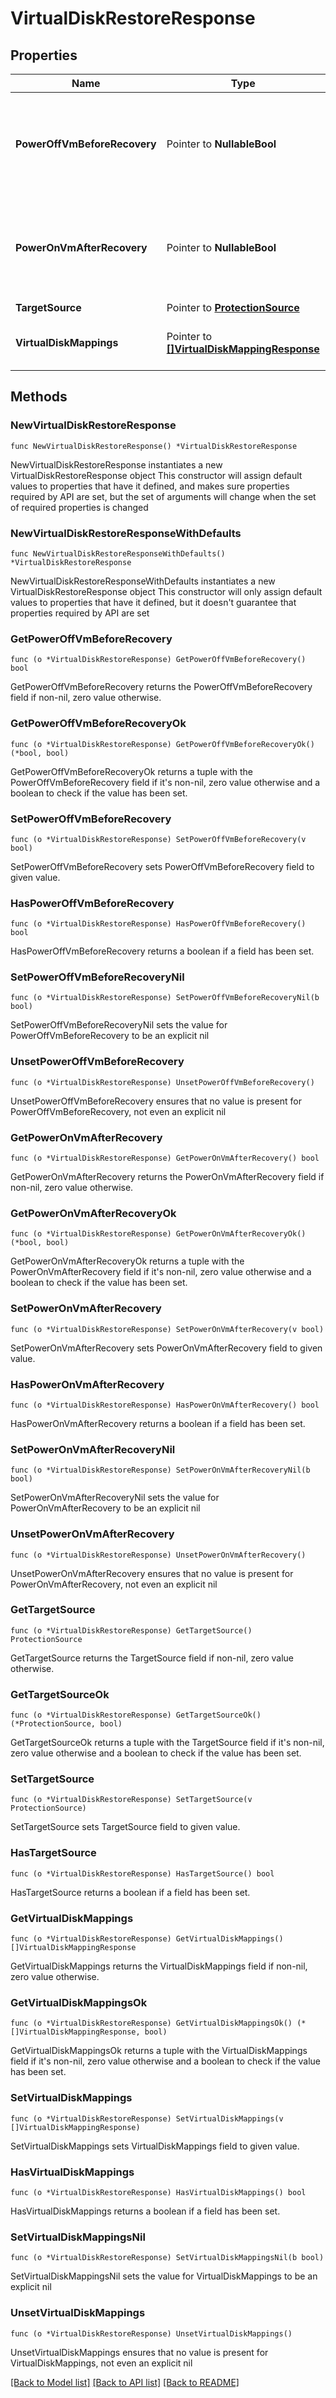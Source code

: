 # VirtualDiskRestoreResponse

## Properties

Name | Type | Description | Notes
------------ | ------------- | ------------- | -------------
**PowerOffVmBeforeRecovery** | Pointer to **NullableBool** | Specifies whether to power off the VM before recovering virtual disks. | [optional] 
**PowerOnVmAfterRecovery** | Pointer to **NullableBool** | Specifies whether to power on the VM after recovering virtual disks. | [optional] 
**TargetSource** | Pointer to [**ProtectionSource**](ProtectionSource.md) |  | [optional] 
**VirtualDiskMappings** | Pointer to [**[]VirtualDiskMappingResponse**](VirtualDiskMappingResponse.md) | Specifies the list of virtual disks mappings. | [optional] 

## Methods

### NewVirtualDiskRestoreResponse

`func NewVirtualDiskRestoreResponse() *VirtualDiskRestoreResponse`

NewVirtualDiskRestoreResponse instantiates a new VirtualDiskRestoreResponse object
This constructor will assign default values to properties that have it defined,
and makes sure properties required by API are set, but the set of arguments
will change when the set of required properties is changed

### NewVirtualDiskRestoreResponseWithDefaults

`func NewVirtualDiskRestoreResponseWithDefaults() *VirtualDiskRestoreResponse`

NewVirtualDiskRestoreResponseWithDefaults instantiates a new VirtualDiskRestoreResponse object
This constructor will only assign default values to properties that have it defined,
but it doesn't guarantee that properties required by API are set

### GetPowerOffVmBeforeRecovery

`func (o *VirtualDiskRestoreResponse) GetPowerOffVmBeforeRecovery() bool`

GetPowerOffVmBeforeRecovery returns the PowerOffVmBeforeRecovery field if non-nil, zero value otherwise.

### GetPowerOffVmBeforeRecoveryOk

`func (o *VirtualDiskRestoreResponse) GetPowerOffVmBeforeRecoveryOk() (*bool, bool)`

GetPowerOffVmBeforeRecoveryOk returns a tuple with the PowerOffVmBeforeRecovery field if it's non-nil, zero value otherwise
and a boolean to check if the value has been set.

### SetPowerOffVmBeforeRecovery

`func (o *VirtualDiskRestoreResponse) SetPowerOffVmBeforeRecovery(v bool)`

SetPowerOffVmBeforeRecovery sets PowerOffVmBeforeRecovery field to given value.

### HasPowerOffVmBeforeRecovery

`func (o *VirtualDiskRestoreResponse) HasPowerOffVmBeforeRecovery() bool`

HasPowerOffVmBeforeRecovery returns a boolean if a field has been set.

### SetPowerOffVmBeforeRecoveryNil

`func (o *VirtualDiskRestoreResponse) SetPowerOffVmBeforeRecoveryNil(b bool)`

 SetPowerOffVmBeforeRecoveryNil sets the value for PowerOffVmBeforeRecovery to be an explicit nil

### UnsetPowerOffVmBeforeRecovery
`func (o *VirtualDiskRestoreResponse) UnsetPowerOffVmBeforeRecovery()`

UnsetPowerOffVmBeforeRecovery ensures that no value is present for PowerOffVmBeforeRecovery, not even an explicit nil
### GetPowerOnVmAfterRecovery

`func (o *VirtualDiskRestoreResponse) GetPowerOnVmAfterRecovery() bool`

GetPowerOnVmAfterRecovery returns the PowerOnVmAfterRecovery field if non-nil, zero value otherwise.

### GetPowerOnVmAfterRecoveryOk

`func (o *VirtualDiskRestoreResponse) GetPowerOnVmAfterRecoveryOk() (*bool, bool)`

GetPowerOnVmAfterRecoveryOk returns a tuple with the PowerOnVmAfterRecovery field if it's non-nil, zero value otherwise
and a boolean to check if the value has been set.

### SetPowerOnVmAfterRecovery

`func (o *VirtualDiskRestoreResponse) SetPowerOnVmAfterRecovery(v bool)`

SetPowerOnVmAfterRecovery sets PowerOnVmAfterRecovery field to given value.

### HasPowerOnVmAfterRecovery

`func (o *VirtualDiskRestoreResponse) HasPowerOnVmAfterRecovery() bool`

HasPowerOnVmAfterRecovery returns a boolean if a field has been set.

### SetPowerOnVmAfterRecoveryNil

`func (o *VirtualDiskRestoreResponse) SetPowerOnVmAfterRecoveryNil(b bool)`

 SetPowerOnVmAfterRecoveryNil sets the value for PowerOnVmAfterRecovery to be an explicit nil

### UnsetPowerOnVmAfterRecovery
`func (o *VirtualDiskRestoreResponse) UnsetPowerOnVmAfterRecovery()`

UnsetPowerOnVmAfterRecovery ensures that no value is present for PowerOnVmAfterRecovery, not even an explicit nil
### GetTargetSource

`func (o *VirtualDiskRestoreResponse) GetTargetSource() ProtectionSource`

GetTargetSource returns the TargetSource field if non-nil, zero value otherwise.

### GetTargetSourceOk

`func (o *VirtualDiskRestoreResponse) GetTargetSourceOk() (*ProtectionSource, bool)`

GetTargetSourceOk returns a tuple with the TargetSource field if it's non-nil, zero value otherwise
and a boolean to check if the value has been set.

### SetTargetSource

`func (o *VirtualDiskRestoreResponse) SetTargetSource(v ProtectionSource)`

SetTargetSource sets TargetSource field to given value.

### HasTargetSource

`func (o *VirtualDiskRestoreResponse) HasTargetSource() bool`

HasTargetSource returns a boolean if a field has been set.

### GetVirtualDiskMappings

`func (o *VirtualDiskRestoreResponse) GetVirtualDiskMappings() []VirtualDiskMappingResponse`

GetVirtualDiskMappings returns the VirtualDiskMappings field if non-nil, zero value otherwise.

### GetVirtualDiskMappingsOk

`func (o *VirtualDiskRestoreResponse) GetVirtualDiskMappingsOk() (*[]VirtualDiskMappingResponse, bool)`

GetVirtualDiskMappingsOk returns a tuple with the VirtualDiskMappings field if it's non-nil, zero value otherwise
and a boolean to check if the value has been set.

### SetVirtualDiskMappings

`func (o *VirtualDiskRestoreResponse) SetVirtualDiskMappings(v []VirtualDiskMappingResponse)`

SetVirtualDiskMappings sets VirtualDiskMappings field to given value.

### HasVirtualDiskMappings

`func (o *VirtualDiskRestoreResponse) HasVirtualDiskMappings() bool`

HasVirtualDiskMappings returns a boolean if a field has been set.

### SetVirtualDiskMappingsNil

`func (o *VirtualDiskRestoreResponse) SetVirtualDiskMappingsNil(b bool)`

 SetVirtualDiskMappingsNil sets the value for VirtualDiskMappings to be an explicit nil

### UnsetVirtualDiskMappings
`func (o *VirtualDiskRestoreResponse) UnsetVirtualDiskMappings()`

UnsetVirtualDiskMappings ensures that no value is present for VirtualDiskMappings, not even an explicit nil

[[Back to Model list]](../README.md#documentation-for-models) [[Back to API list]](../README.md#documentation-for-api-endpoints) [[Back to README]](../README.md)


